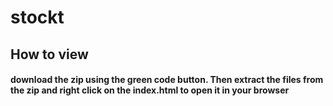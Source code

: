 # stockt
## How to view
#### download the zip using the green code button. Then extract the files from the zip and right click on the index.html to open it in your browser
